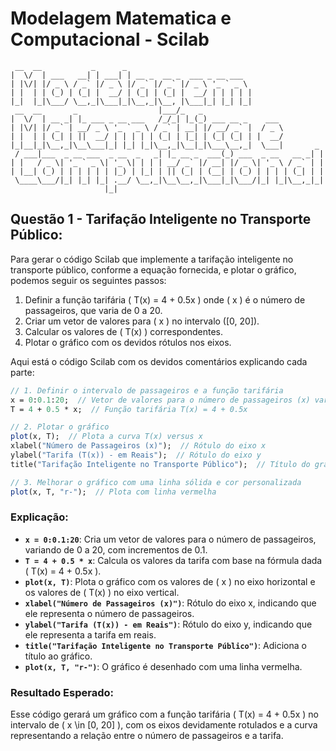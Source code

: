 # Modelagem Matematica e Computacional - Scilab


```
 __  __           _      _                                             
|  \/  | ___   __| | ___| | __ _  __ _  ___ _ __ ___                   
| |\/| |/ _ \ / _` |/ _ \ |/ _` |/ _` |/ _ \ '_ ` _ \                  
| |  | | (_) | (_| |  __/ | (_| | (_| |  __/ | | | | |                 
|_|  |_|\___/ \__,_|\___|_|\__,_|\__, |\___|_| |_| |_|                 
 __  __       _                  |___/_   _                            
|  \/  | __ _| |_ ___ _ __ ___   /_/_| |_(_) ___ __ _    ___           
| |\/| |/ _` | __/ _ \ '_ ` _ \ / _` | __| |/ __/ _` |  / _ \          
| |  | | (_| | ||  __/ | | | | | (_| | |_| | (_| (_| | |  __/          
|_|__|_|\__,_|\__\___|_| |_| |_|\__,_|\__|_|\___\__,_|  \___|       _  
 / ___|___  _ __ ___  _ __  _   _| |_ __ _  ___(_) ___  _ __   __ _| | 
| |   / _ \| '_ ` _ \| '_ \| | | | __/ _` |/ __| |/ _ \| '_ \ / _` | | 
| |__| (_) | | | | | | |_) | |_| | || (_| | (__| | (_) | | | | (_| | | 
 \____\___/|_| |_| |_| .__/ \__,_|\__\__,_|\___|_|\___/|_| |_|\__,_|_| 
                     |_|                                              
```
## Questão 1 - Tarifação Inteligente no Transporte Público:

Para gerar o código Scilab que implemente a tarifação inteligente no transporte público, conforme a equação fornecida, e plotar o gráfico, podemos seguir os seguintes passos:

1. Definir a função tarifária \( T(x) = 4 + 0.5x \) onde \( x \) é o número de passageiros, que varia de 0 a 20.
2. Criar um vetor de valores para \( x \) no intervalo \([0, 20]\).
3. Calcular os valores de \( T(x) \) correspondentes.
4. Plotar o gráfico com os devidos rótulos nos eixos.

Aqui está o código Scilab com os devidos comentários explicando cada parte:

```scilab
// 1. Definir o intervalo de passageiros e a função tarifária
x = 0:0.1:20;  // Vetor de valores para o número de passageiros (x) variando de 0 a 20
T = 4 + 0.5 * x;  // Função tarifária T(x) = 4 + 0.5x

// 2. Plotar o gráfico
plot(x, T);  // Plota a curva T(x) versus x
xlabel("Número de Passageiros (x)");  // Rótulo do eixo x
ylabel("Tarifa (T(x)) - em Reais");  // Rótulo do eixo y
title("Tarifação Inteligente no Transporte Público");  // Título do gráfico

// 3. Melhorar o gráfico com uma linha sólida e cor personalizada
plot(x, T, "r-");  // Plota com linha vermelha
```

### Explicação:

- **`x = 0:0.1:20`**: Cria um vetor de valores para o número de passageiros, variando de 0 a 20, com incrementos de 0.1.
- **`T = 4 + 0.5 * x`**: Calcula os valores da tarifa com base na fórmula dada \( T(x) = 4 + 0.5x \).
- **`plot(x, T)`**: Plota o gráfico com os valores de \( x \) no eixo horizontal e os valores de \( T(x) \) no eixo vertical.
- **`xlabel("Número de Passageiros (x)")`**: Rótulo do eixo x, indicando que ele representa o número de passageiros.
- **`ylabel("Tarifa (T(x)) - em Reais")`**: Rótulo do eixo y, indicando que ele representa a tarifa em reais.
- **`title("Tarifação Inteligente no Transporte Público")`**: Adiciona o título ao gráfico.
- **`plot(x, T, "r-")`**: O gráfico é desenhado com uma linha vermelha.

### Resultado Esperado:

Esse código gerará um gráfico com a função tarifária \( T(x) = 4 + 0.5x \) no intervalo de \( x \in [0, 20] \), com os eixos devidamente rotulados e a curva representando a relação entre o número de passageiros e a tarifa.
